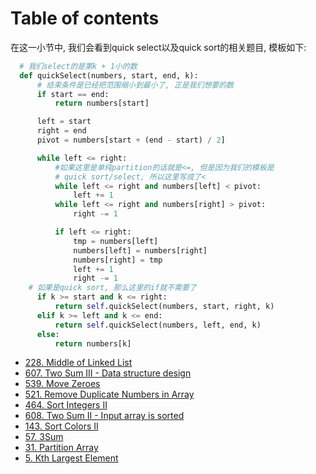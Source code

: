 # Table of contents

在这一小节中, 我们会看到quick select以及quick sort的相关题目, 模板如下:

```python
  # 我们select的是第k + 1小的数
  def quickSelect(numbers, start, end, k):
      # 结束条件是已经把范围缩小到最小了, 正是我们想要的数
      if start == end:
          return numbers[start]

      left = start
      right = end
      pivot = numbers[start + (end - start) / 2]

      while left <= right:
          #如果这里是单纯partition的话就是<=, 但是因为我们的模板是
          # quick sort/select, 所以这里写成了<
          while left <= right and numbers[left] < pivot:
              left += 1
          while left <= right and numbers[right] > pivot:
              right -= 1

          if left <= right:
              tmp = numbers[left]
              numbers[left] = numbers[right]
              numbers[right] = tmp
              left += 1
              right -= 1
    # 如果是quick sort, 那么这里的if就不需要了
      if k >= start and k <= right:
          return self.quickSelect(numbers, start, right, k)
      elif k >= left and k <= end:
          return self.quickSelect(numbers, left, end, k)
      else:
          return numbers[k]
```

* [228. Middle of Linked List](228.-middle-of-linked-list.md)
* [607. Two Sum III - Data structure design](607.-two-sum-iii-data-structure-design.md)
* [539. Move Zeroes](539.-move-zeroes.md)
* [521. Remove Duplicate Numbers in Array](521.-remove-duplicate-numbers-in-array.md)
* [464. Sort Integers II](464.-sort-integers-ii.md)
* [608. Two Sum II - Input array is sorted](608.-two-sum-ii-input-array-is-sorted.md)
* [143. Sort Colors II](143.-sort-colors-ii.md)
* [57. 3Sum](57.-3sum.md)
* [31. Partition Array](https://github.com/wenlilearn/gitbook-lintcode/tree/2826a11e09a99a022f489ba561329b60865a3100/two-pointers/31.-partition-array.md)
* [5. Kth Largest Element](https://github.com/wenlilearn/gitbook-lintcode/tree/2826a11e09a99a022f489ba561329b60865a3100/two-pointers/5.-kth-largest-element.md)

